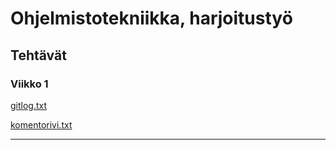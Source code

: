 # Ohjelmistotekniikka, harjoitustyö

## Tehtävät

### Viikko 1

[gitlog.txt](https://github.com/ismomehdi/ot-harjoitustyo/blob/main/laskarit/viikko1/gitlog.txt)

[komentorivi.txt](https://github.com/ismomehdi/ot-harjoitustyo/blob/main/laskarit/viikko1/komentorivi.txt)

---
